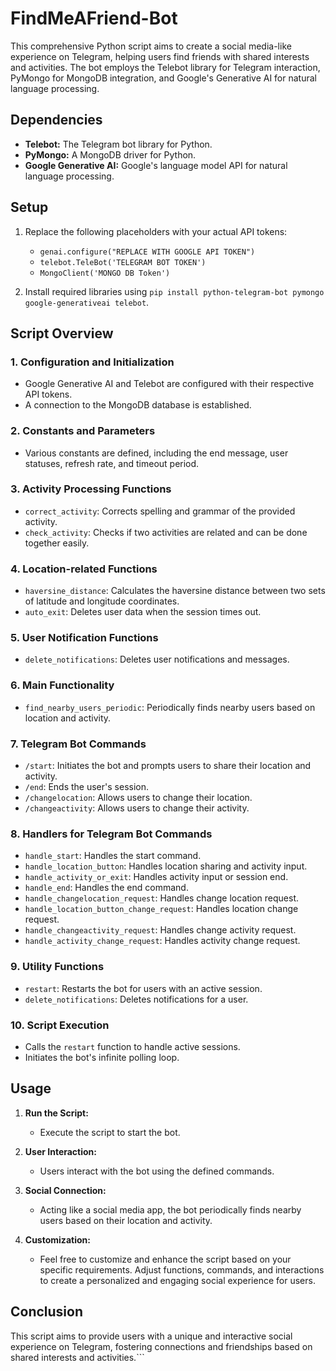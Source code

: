 # FindMeAFriend-Bot

This comprehensive Python script aims to create a social media-like experience on Telegram, helping users find friends with shared interests and activities. The bot employs the Telebot library for Telegram interaction, PyMongo for MongoDB integration, and Google's Generative AI for natural language processing.

## Dependencies

- **Telebot:** The Telegram bot library for Python.
- **PyMongo:** A MongoDB driver for Python.
- **Google Generative AI:** Google's language model API for natural language processing.

## Setup

1. Replace the following placeholders with your actual API tokens:
   - `genai.configure("REPLACE WITH GOOGLE API TOKEN")`
   - `telebot.TeleBot('TELEGRAM BOT TOKEN')`
   - `MongoClient('MONGO DB Token')`

2. Install required libraries using `pip install python-telegram-bot pymongo google-generativeai telebot`.

## Script Overview

### 1. Configuration and Initialization

   - Google Generative AI and Telebot are configured with their respective API tokens.
   - A connection to the MongoDB database is established.

### 2. Constants and Parameters

   - Various constants are defined, including the end message, user statuses, refresh rate, and timeout period.

### 3. Activity Processing Functions

   - `correct_activity`: Corrects spelling and grammar of the provided activity.
   - `check_activity`: Checks if two activities are related and can be done together easily.

### 4. Location-related Functions

   - `haversine_distance`: Calculates the haversine distance between two sets of latitude and longitude coordinates.
   - `auto_exit`: Deletes user data when the session times out.

### 5. User Notification Functions

   - `delete_notifications`: Deletes user notifications and messages.

### 6. Main Functionality

   - `find_nearby_users_periodic`: Periodically finds nearby users based on location and activity.

### 7. Telegram Bot Commands

   - `/start`: Initiates the bot and prompts users to share their location and activity.
   - `/end`: Ends the user's session.
   - `/changelocation`: Allows users to change their location.
   - `/changeactivity`: Allows users to change their activity.

### 8. Handlers for Telegram Bot Commands

   - `handle_start`: Handles the start command.
   - `handle_location_button`: Handles location sharing and activity input.
   - `handle_activity_or_exit`: Handles activity input or session end.
   - `handle_end`: Handles the end command.
   - `handle_changelocation_request`: Handles change location request.
   - `handle_location_button_change_request`: Handles location change request.
   - `handle_changeactivity_request`: Handles change activity request.
   - `handle_activity_change_request`: Handles activity change request.

### 9. Utility Functions

   - `restart`: Restarts the bot for users with an active session.
   - `delete_notifications`: Deletes notifications for a user.

### 10. Script Execution

   - Calls the `restart` function to handle active sessions.
   - Initiates the bot's infinite polling loop.

## Usage

1. **Run the Script:**
   - Execute the script to start the bot.

2. **User Interaction:**
   - Users interact with the bot using the defined commands.

3. **Social Connection:**
   - Acting like a social media app, the bot periodically finds nearby users based on their location and activity.

4. **Customization:**
   - Feel free to customize and enhance the script based on your specific requirements. Adjust functions, commands, and interactions to create a personalized and engaging social experience for users.

## Conclusion

This script aims to provide users with a unique and interactive social experience on Telegram, fostering connections and friendships based on shared interests and activities.```
